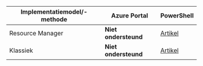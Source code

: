 | **Implementatiemodel/-methode** | **Azure Portal** | **PowerShell** | 
| --- | --- | --- |
| Resource Manager | **Niet ondersteund** | [Artikel](../articles/expressroute/expressroute-howto-coexist-resource-manager.md)|
| Klassiek | **Niet ondersteund** | [Artikel](../articles/expressroute/expressroute-howto-coexist-classic.md) |
